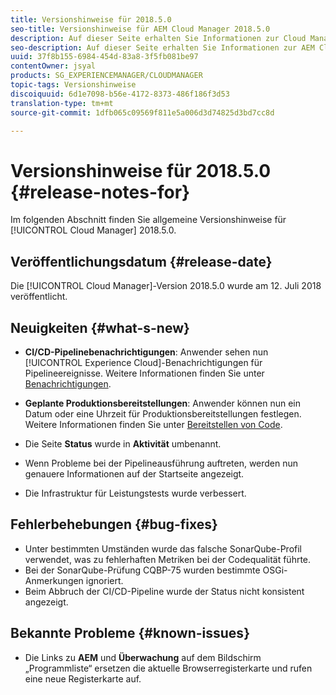 ```yaml
---
title: Versionshinweise für 2018.5.0
seo-title: Versionshinweise für AEM Cloud Manager 2018.5.0
description: Auf dieser Seite erhalten Sie Informationen zur Cloud Manager-Version 2018.5.0.
seo-description: Auf dieser Seite erhalten Sie Informationen zur AEM Cloud Manager-Version 2018.5.0.
uuid: 37f8b155-6984-454d-83a8-3f5fb081be97
contentOwner: jsyal
products: SG_EXPERIENCEMANAGER/CLOUDMANAGER
topic-tags: Versionshinweise
discoiquuid: 6d1e7098-b56e-4172-8373-486f186f3d53
translation-type: tm+mt
source-git-commit: 1dfb065c09569f811e5a006d3d74825d3bd7cc8d

---
```



# Versionshinweise für 2018.5.0 {#release-notes-for}

Im folgenden Abschnitt finden Sie allgemeine Versionshinweise für [!UICONTROL Cloud Manager] 2018.5.0.

## Veröffentlichungsdatum {#release-date}

Die [!UICONTROL Cloud Manager]-Version 2018.5.0 wurde am 12. Juli 2018 veröffentlicht.

## Neuigkeiten {#what-s-new}

* **CI/CD-Pipelinebenachrichtigungen**: Anwender sehen nun [!UICONTROL Experience Cloud]-Benachrichtigungen für Pipelineereignisse. Weitere Informationen finden Sie unter [Benachrichtigungen](notifications.md).

* **Geplante Produktionsbereitstellungen**: Anwender können nun ein Datum oder eine Uhrzeit für Produktionsbereitstellungen festlegen. Weitere Informationen finden Sie unter [Bereitstellen von Code](deploying-code.md).

* Die Seite **Status** wurde in **Aktivität** umbenannt.

* Wenn Probleme bei der Pipelineausführung auftreten, werden nun genauere Informationen auf der Startseite angezeigt.
* Die Infrastruktur für Leistungstests wurde verbessert.

## Fehlerbehebungen {#bug-fixes}

* Unter bestimmten Umständen wurde das falsche SonarQube-Profil verwendet, was zu fehlerhaften Metriken bei der Codequalität führte.
* Bei der SonarQube-Prüfung CQBP-75 wurden bestimmte OSGi-Anmerkungen ignoriert.
* Beim Abbruch der CI/CD-Pipeline wurde der Status nicht konsistent angezeigt.

## Bekannte Probleme {#known-issues}

* Die Links zu **AEM** und **Überwachung** auf dem Bildschirm „Programmliste“ ersetzen die aktuelle Browserregisterkarte und rufen eine neue Registerkarte auf.

